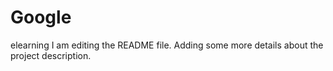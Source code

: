# Google
elearning
I am editing the README file. Adding some more details about the project description.
